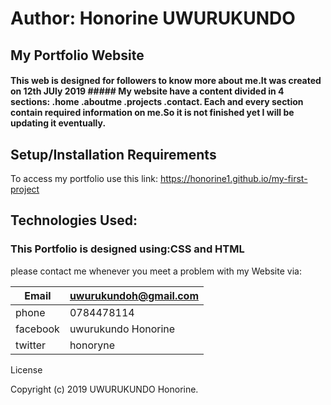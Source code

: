 # Author: Honorine UWURUKUNDO
## My Portfolio Website
#### This web is designed for followers to know more about me.It was created on 12th JUly 2019 ##### My website have a content divided in 4 sections: .home .aboutme .projects .contact. Each and every section contain required information on me.So it is not finished yet I will be updating it eventually.

## Setup/Installation Requirements
To access my portfolio use this link:
https://honorine1.github.io/my-first-project

## Technologies Used:
### This Portfolio is designed using:CSS and HTML

please contact me whenever you meet a problem with my Website via:



|Email               | uwurukundoh@gmail.com |
|--------------------|-----------------------|
| phone              |0784478114             |
|facebook            |uwurukundo Honorine    |
|twitter             |honoryne               |  


License

Copyright (c) 2019 UWURUKUNDO Honorine.
